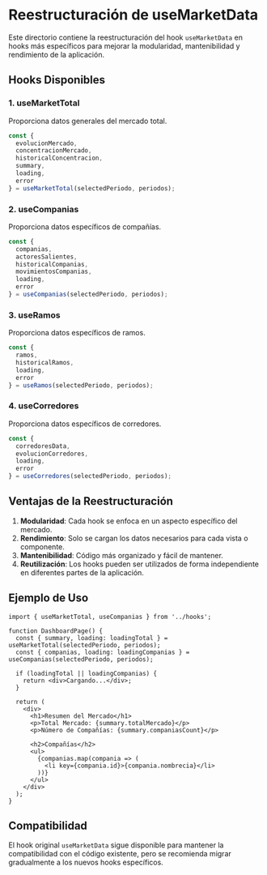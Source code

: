# Reestructuración de useMarketData

Este directorio contiene la reestructuración del hook `useMarketData` en hooks más específicos para mejorar la modularidad, mantenibilidad y rendimiento de la aplicación.

## Hooks Disponibles

### 1. useMarketTotal

Proporciona datos generales del mercado total.

```typescript
const { 
  evolucionMercado,
  concentracionMercado,
  historicalConcentracion,
  summary,
  loading,
  error 
} = useMarketTotal(selectedPeriodo, periodos);
```

### 2. useCompanias

Proporciona datos específicos de compañías.

```typescript
const { 
  companias,
  actoresSalientes,
  historicalCompanias,
  movimientosCompanias,
  loading,
  error 
} = useCompanias(selectedPeriodo, periodos);
```

### 3. useRamos

Proporciona datos específicos de ramos.

```typescript
const { 
  ramos,
  historicalRamos,
  loading,
  error 
} = useRamos(selectedPeriodo, periodos);
```

### 4. useCorredores

Proporciona datos específicos de corredores.

```typescript
const { 
  corredoresData,
  evolucionCorredores,
  loading,
  error 
} = useCorredores(selectedPeriodo, periodos);
```

## Ventajas de la Reestructuración

1. **Modularidad**: Cada hook se enfoca en un aspecto específico del mercado.
2. **Rendimiento**: Solo se cargan los datos necesarios para cada vista o componente.
3. **Mantenibilidad**: Código más organizado y fácil de mantener.
4. **Reutilización**: Los hooks pueden ser utilizados de forma independiente en diferentes partes de la aplicación.

## Ejemplo de Uso

```tsx
import { useMarketTotal, useCompanias } from '../hooks';

function DashboardPage() {
  const { summary, loading: loadingTotal } = useMarketTotal(selectedPeriodo, periodos);
  const { companias, loading: loadingCompanias } = useCompanias(selectedPeriodo, periodos);
  
  if (loadingTotal || loadingCompanias) {
    return <div>Cargando...</div>;
  }
  
  return (
    <div>
      <h1>Resumen del Mercado</h1>
      <p>Total Mercado: {summary.totalMercado}</p>
      <p>Número de Compañías: {summary.companiasCount}</p>
      
      <h2>Compañías</h2>
      <ul>
        {companias.map(compania => (
          <li key={compania.id}>{compania.nombrecia}</li>
        ))}
      </ul>
    </div>
  );
}
```

## Compatibilidad

El hook original `useMarketData` sigue disponible para mantener la compatibilidad con el código existente, pero se recomienda migrar gradualmente a los nuevos hooks específicos.